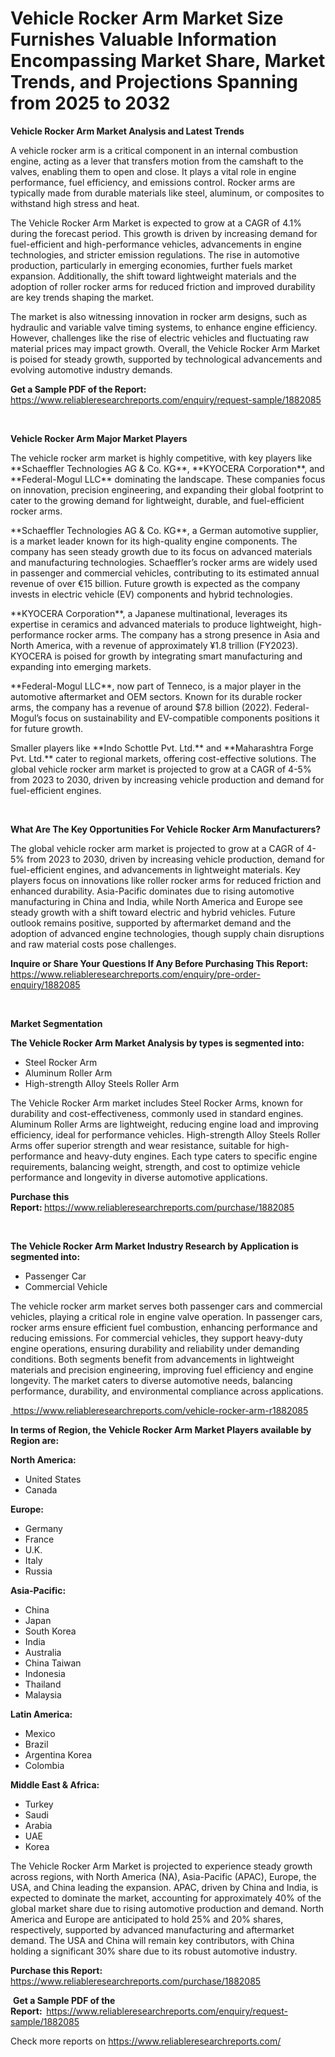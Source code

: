 <p><h1>Vehicle Rocker Arm Market Size Furnishes Valuable Information Encompassing Market Share, Market Trends, and Projections Spanning from 2025 to 2032</h1></p><p><strong>Vehicle Rocker Arm Market Analysis and Latest Trends</strong></p>
<p><p>A vehicle rocker arm is a critical component in an internal combustion engine, acting as a lever that transfers motion from the camshaft to the valves, enabling them to open and close. It plays a vital role in engine performance, fuel efficiency, and emissions control. Rocker arms are typically made from durable materials like steel, aluminum, or composites to withstand high stress and heat.</p><p>The Vehicle Rocker Arm Market is expected to grow at a CAGR of 4.1% during the forecast period. This growth is driven by increasing demand for fuel-efficient and high-performance vehicles, advancements in engine technologies, and stricter emission regulations. The rise in automotive production, particularly in emerging economies, further fuels market expansion. Additionally, the shift toward lightweight materials and the adoption of roller rocker arms for reduced friction and improved durability are key trends shaping the market.</p><p>The market is also witnessing innovation in rocker arm designs, such as hydraulic and variable valve timing systems, to enhance engine efficiency. However, challenges like the rise of electric vehicles and fluctuating raw material prices may impact growth. Overall, the Vehicle Rocker Arm Market is poised for steady growth, supported by technological advancements and evolving automotive industry demands.</p></p>
<p><strong>Get a Sample PDF of the Report:&nbsp;</strong> <a href="https://www.reliableresearchreports.com/enquiry/request-sample/1882085?utm_campaign=2030&utm_medium=2&utm_source=Github&utm_content=ia&utm_term=24012025&utm_id=vehicle-rocker-arm">https://www.reliableresearchreports.com/enquiry/request-sample/1882085</a></p>
<p>&nbsp;</p>
<p><strong>Vehicle Rocker Arm Major Market Players</strong></p>
<p><p>The vehicle rocker arm market is highly competitive, with key players like **Schaeffler Technologies AG & Co. KG**, **KYOCERA Corporation**, and **Federal-Mogul LLC** dominating the landscape. These companies focus on innovation, precision engineering, and expanding their global footprint to cater to the growing demand for lightweight, durable, and fuel-efficient rocker arms.</p><p>**Schaeffler Technologies AG & Co. KG**, a German automotive supplier, is a market leader known for its high-quality engine components. The company has seen steady growth due to its focus on advanced materials and manufacturing technologies. Schaeffler’s rocker arms are widely used in passenger and commercial vehicles, contributing to its estimated annual revenue of over €15 billion. Future growth is expected as the company invests in electric vehicle (EV) components and hybrid technologies.</p><p>**KYOCERA Corporation**, a Japanese multinational, leverages its expertise in ceramics and advanced materials to produce lightweight, high-performance rocker arms. The company has a strong presence in Asia and North America, with a revenue of approximately ¥1.8 trillion (FY2023). KYOCERA is poised for growth by integrating smart manufacturing and expanding into emerging markets.</p><p>**Federal-Mogul LLC**, now part of Tenneco, is a major player in the automotive aftermarket and OEM sectors. Known for its durable rocker arms, the company has a revenue of around $7.8 billion (2022). Federal-Mogul’s focus on sustainability and EV-compatible components positions it for future growth.</p><p>Smaller players like **Indo Schottle Pvt. Ltd.** and **Maharashtra Forge Pvt. Ltd.** cater to regional markets, offering cost-effective solutions. The global vehicle rocker arm market is projected to grow at a CAGR of 4-5% from 2023 to 2030, driven by increasing vehicle production and demand for fuel-efficient engines.</p></p>
<p>&nbsp;</p>
<p><strong>What Are The Key Opportunities For Vehicle Rocker Arm Manufacturers?</strong></p>
<p><p>The global vehicle rocker arm market is projected to grow at a CAGR of 4-5% from 2023 to 2030, driven by increasing vehicle production, demand for fuel-efficient engines, and advancements in lightweight materials. Key players focus on innovations like roller rocker arms for reduced friction and enhanced durability. Asia-Pacific dominates due to rising automotive manufacturing in China and India, while North America and Europe see steady growth with a shift toward electric and hybrid vehicles. Future outlook remains positive, supported by aftermarket demand and the adoption of advanced engine technologies, though supply chain disruptions and raw material costs pose challenges.</p></p>
<p><strong>Inquire or Share Your Questions If Any Before Purchasing This Report:</strong> <a href="https://www.reliableresearchreports.com/enquiry/pre-order-enquiry/1882085?utm_campaign=2030&utm_medium=2&utm_source=Github&utm_content=ia&utm_term=24012025&utm_id=vehicle-rocker-arm">https://www.reliableresearchreports.com/enquiry/pre-order-enquiry/1882085</a></p>
<p>&nbsp;</p>
<p><strong>Market Segmentation</strong></p>
<p><strong>The Vehicle Rocker Arm Market Analysis by types is segmented into:</strong></p>
<p><ul><li>Steel Rocker Arm</li><li>Aluminum Roller Arm</li><li>High-strength Alloy Steels Roller Arm</li></ul></p>
<p><p>The Vehicle Rocker Arm market includes Steel Rocker Arms, known for durability and cost-effectiveness, commonly used in standard engines. Aluminum Roller Arms are lightweight, reducing engine load and improving efficiency, ideal for performance vehicles. High-strength Alloy Steels Roller Arms offer superior strength and wear resistance, suitable for high-performance and heavy-duty engines. Each type caters to specific engine requirements, balancing weight, strength, and cost to optimize vehicle performance and longevity in diverse automotive applications.</p></p>
<p><strong>Purchase this Report:&nbsp;</strong><a href="https://www.reliableresearchreports.com/purchase/1882085?utm_campaign=2030&utm_medium=2&utm_source=Github&utm_content=ia&utm_term=24012025&utm_id=vehicle-rocker-arm">https://www.reliableresearchreports.com/purchase/1882085</a></p>
<p>&nbsp;</p>
<p><strong>The Vehicle Rocker Arm Market Industry Research by Application is segmented into:</strong></p>
<p><ul><li>Passenger Car</li><li>Commercial Vehicle</li></ul></p>
<p><p>The vehicle rocker arm market serves both passenger cars and commercial vehicles, playing a critical role in engine valve operation. In passenger cars, rocker arms ensure efficient fuel combustion, enhancing performance and reducing emissions. For commercial vehicles, they support heavy-duty engine operations, ensuring durability and reliability under demanding conditions. Both segments benefit from advancements in lightweight materials and precision engineering, improving fuel efficiency and engine longevity. The market caters to diverse automotive needs, balancing performance, durability, and environmental compliance across applications.</p></p>
<p><a href="https://www.reliableresearchreports.com/vehicle-rocker-arm-r1882085?utm_campaign=2030&utm_medium=2&utm_source=Github&utm_content=ia&utm_term=24012025&utm_id=vehicle-rocker-arm">&nbsp;https://www.reliableresearchreports.com/vehicle-rocker-arm-r1882085</a></p>
<p><strong>In terms of Region, the Vehicle Rocker Arm Market Players available by Region are:</strong></p>
<p>
    <p> <strong> North America: </strong>
        <ul>
            <li>United States</li>
            <li>Canada</li>
        </ul>
        </p> 
    <p> <strong> Europe: </strong>
        <ul>
            <li>Germany</li>
            <li>France</li>
            <li>U.K.</li>
            <li>Italy</li>
            <li>Russia</li>
        </ul>
        </p> 
    <p> <strong> Asia-Pacific: </strong>
        <ul>
            <li>China</li>
            <li>Japan</li>
            <li>South Korea</li>
            <li>India</li>
            <li>Australia</li>
            <li>China Taiwan</li>
            <li>Indonesia</li>
            <li>Thailand</li>
            <li>Malaysia</li>
        </ul>
        </p> 
    <p> <strong> Latin America: </strong>
        <ul>
            <li>Mexico</li>
            <li>Brazil</li>
            <li>Argentina Korea</li>
            <li>Colombia</li>
        </ul>
        </p> 
    <p> <strong> Middle East & Africa: </strong>
        <ul>
            <li>Turkey</li>
            <li>Saudi</li>
            <li>Arabia</li>
            <li>UAE</li>
            <li>Korea</li>
        </ul>
    </p>
    </p>
<p><p>The Vehicle Rocker Arm Market is projected to experience steady growth across regions, with North America (NA), Asia-Pacific (APAC), Europe, the USA, and China leading the expansion. APAC, driven by China and India, is expected to dominate the market, accounting for approximately 40% of the global market share due to rising automotive production and demand. North America and Europe are anticipated to hold 25% and 20% shares, respectively, supported by advanced manufacturing and aftermarket demand. The USA and China will remain key contributors, with China holding a significant 30% share due to its robust automotive industry.</p></p>
<p><strong>Purchase this Report: </strong><a href="https://www.reliableresearchreports.com/purchase/1882085?utm_campaign=2030&utm_medium=2&utm_source=Github&utm_content=ia&utm_term=24012025&utm_id=vehicle-rocker-arm">https://www.reliableresearchreports.com/purchase/1882085</a></p>
<p>&nbsp;<strong>Get a Sample PDF of the Report:&nbsp;&nbsp;</strong><a href="https://www.reliableresearchreports.com/enquiry/request-sample/1882085?utm_campaign=2030&utm_medium=2&utm_source=Github&utm_content=ia&utm_term=24012025&utm_id=vehicle-rocker-arm">https://www.reliableresearchreports.com/enquiry/request-sample/1882085</a></p>
<p><strong></strong></p>
<p>Check more reports on <a href="https://www.reliableresearchreports.com/?utm_campaign=2030&utm_medium=2&utm_source=Github&utm_content=ia&utm_term=24012025&utm_id=vehicle-rocker-arm">https://www.reliableresearchreports.com/</a></p>